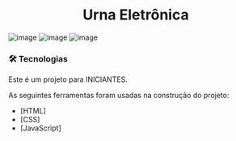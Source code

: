 <h1 align="center">Urna Eletrônica</h1>

![image](https://user-images.githubusercontent.com/70142962/145696853-25d693c2-d3be-4471-a5b4-ad8eb6804cce.png)
![image](https://user-images.githubusercontent.com/70142962/145696867-48aa953f-ad68-4ac3-a7c5-9cf9c1e88f23.png)
![image](https://user-images.githubusercontent.com/70142962/145696870-22e3d840-7330-45c4-beb1-9bdcdefba461.png)


### 🛠 Tecnologias

Este é um projeto para INICIANTES. 

As seguintes ferramentas foram usadas na construção do projeto:

- [HTML]
- [CSS]
- [JavaScript]
